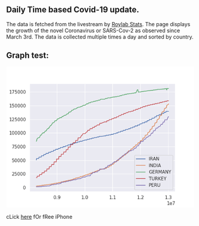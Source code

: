 ## Daily Time based Covid-19 update.

The data is fetched from the livestream by [Roylab Stats](https://www.youtube.com/watch?v=NMre6IAAAiU). The page displays the growth of the novel Coronavirus or SARS-Cov-2 as observed since March 3rd. The data is collected multiple times a day and sorted by country.

## Graph test:
![graph](https://raw.githubusercontent.com/chetanborse1999/covid19data/master/graph.png)

cLick [here](https://raw.githubusercontent.com/chetanborse1999/covid19data/master/graph.png) fOr fRee iPhone
